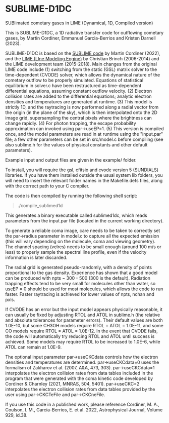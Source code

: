 # SUBLIME-D1DC

SUBlimated cometary gases in LIME (Dynamical, 1D, Compiled version)

This is SUBLIME-D1DC, a 1D radiative transfer code for outflowing cometary gases, by Martin Cordiner, Emmanuel Garcia-Berrios and Kristen Darnell (2023). 

SUBLIME-D1DC is based on the [SUBLIME code](https://ui.adsabs.harvard.edu/abs/2022ApJ...929...38C/abstract) by Martin Cordiner (2022), and the [LIME (LIne Modeling Engine)](https://github.com/lime-rt/lime) by Christian Brinch (2006-2014) and the LIME development team (2015-2018). Main changes from the original LIME code include (1) switching from the static (GSL) matrix solver to the time-dependent (CVODE) solver, which allows the dynamical nature of the cometary outflow to be properly simulated. Equations of statistical equilibrium in solver.c have been restructured as time-dependent differential equations, assuming constant outflow velocity. (2) Electron collision rates are added to the differential equations; analytic electron densities and temperatures are generated at runtime. (3) This model is strictly 1D, and the raytracing is now performed along a radial vector from the origin (in the plane of the sky), which is then interpolated onto the 2D image grid, supersampling the central pixels where the brightness can change rapidly. (4) For photon trapping, the escape probability approximation can invoked using par->useEP=1. (5) This version is compiled once, and the model parameters are read in at runtime using the "input.par" file; a few other parameters can be set in src/model.c before compiling (see also sublime.h for the values of physical constants and other default parameters).

Example input and output files are given in the example/ folder. 

To install, you will require the  gsl, cfitsio and cvode version 5 (SUNDIALS) libraries. If you have them installed outside the usual system lib folders, you will need to insert the relevant folder names in the Makefile.defs files, along with the correct path to your C compiler.

The code is then compiled by running the following shell script:

> ./compile_sublimed1d

This generates a binary executable called sublimed1dc, which reads parameters from the input.par file (located in the current working directory). 

To generate a reliable coma image, care needs to be taken to correctly set the par->radius parameter in model.c to capture all the expected emission (this will vary depending on the molecule, coma and viewing geometry). The channel spacing (velres) needs to be small enough (around 100 m/s or less) to properly sample the spectral line profile, even if the velocity information is later discarded. 

The radial grid is generated pseudo-randomly, with a density of points proportional to the gas density. Experience has shown that a good model can be produced with npts ~ 300 - 500 (300 is the default).  Radiation trapping effects tend to be very small for molecules other than water, so useEP = 0 should be used for most molecules, which allows the code to run faster. Faster raytracing is achieved for lower values of npts, nchan and pxls.

If CVODE has an error but the input model appears physically reasonable, it can usually be fixed by adjusting RTOL and ATOL in sublime.h (the relative and absolute tolerances for parameter errors). Their default values are both 1.0E-10, but some CH3OH models require RTOL = ATOL = 1.0E-11, and some CO models require RTOL = ATOL = 1.0E-12. In the event that CVODE fails, the code will automatically try reducing RTOL and ATOL until success is achieved. Some models may require RTOL to be increased to 1.0E-6, while ATOL can remain at 1.0E-9.

The optional input parameter par->useCKCdata controls how the electron densities and temperatures are determined. par->useCKCdata=0 uses the formalism of Zakharov et al. (2007, A&A, 473, 303). par->useCKCdata=1 interpolates the electron collision rates from data tables included in the program that were generated with the coma kinetic code developed by Cordiner & Charnley (2021, MNRAS, 504, 5401). par->useCKC=2 interpolates the electron collision rates from data tables provided by the user using par->CKCTeFile and par->CKCneFile.

If you use this code in a published work, please reference Cordiner, M. A., Coulson, I. M., Garcia-Berrios, E. et al. 2022, Astrophysical Journal, Volume 929, id.38.
